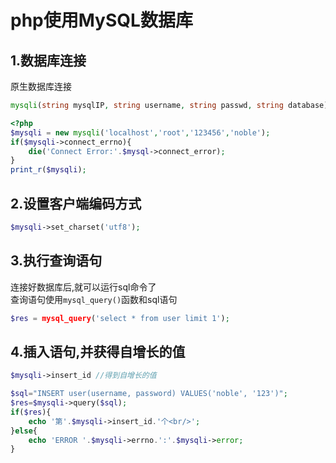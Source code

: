 # php使用MySQL数据库

## 1.数据库连接
原生数据库连接<br>
```php
mysqli(string mysqlIP, string username, string passwd, string database);
```
```php
<?php
$mysqli = new mysqli('localhost','root','123456','noble');
if($mysqli->connect_errno){
    die('Connect Error:'.$mysql->connect_error);
}
print_r($mysqli);
```

## 2.设置客户端编码方式
```php
$mysqli->set_charset('utf8');
```

## 3.执行查询语句
连接好数据库后,就可以运行sql命令了<br>
查询语句使用``mysql_query()``函数和sql语句<br>
```php
$res = mysql_query('select * from user limit 1');
```

## 4.插入语句,并获得自增长的值
```php
$mysqli->insert_id //得到自增长的值
```
```php
$sql="INSERT user(username, password) VALUES('noble', '123')";
$res=$mysqli->query($sql);
if($res){
    echo '第'.$mysqli->insert_id.'个<br/>';
}else{
    echo 'ERROR '.$mysqli->errno.':'.$mysqli->error;
}
```